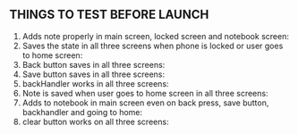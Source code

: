 THINGS TO TEST BEFORE LAUNCH
---------------------------------------------------------

1) Adds note properly in main screen, locked screen and notebook screen:
2) Saves the state in all three screens when phone is locked or user goes to home screen:
3) Back button saves in all three screens:
4) Save button saves in all three screens:
5) backHandler works in all three screens:
6) Note is saved when user goes to home screen in all three screens:
7) Adds to notebook in main screen even on back press, save button, backhandler and going to home:
8) clear button works on all three screens: